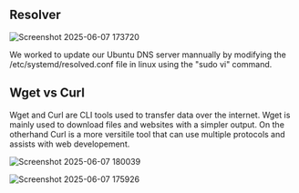 ## Resolver 

![Screenshot 2025-06-07 173720](https://github.com/user-attachments/assets/8f4ed7b2-5471-4ea9-90ef-0f7c28ed4def)


We worked to update our Ubuntu DNS server mannually by modifying the /etc/systemd/resolved.conf file in linux using the "sudo vi" command. 

## Wget vs Curl 

Wget and Curl are CLI tools used to transfer data over the internet. Wget is mainly used to download files and websites with a simpler output. On the otherhand Curl is a more versitile tool that can use multiple protocols and assists with web developement. 

![Screenshot 2025-06-07 180039](https://github.com/user-attachments/assets/36a11dc5-504d-4676-b014-c0666968e25c)


![Screenshot 2025-06-07 175926](https://github.com/user-attachments/assets/219d8243-a6b0-4be1-b93d-e87124a606b8)
